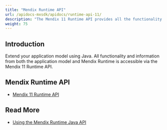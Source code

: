 ```yaml
---
title: "Mendix Runtime API"
url: /apidocs-mxsdk/apidocs/runtime-api-11/
description: "The Mendix 11 Runtime API provides all the functionality and information from both the application model and Mendix Runtime."
weight: 75
---
```


## Introduction

Extend your application model using Java. All functionality and information from both the application model and Mendix Runtime is accessible via the Mendix 11 Runtime API.

## Mendix Runtime API

* [Mendix 11 Runtime API](https://apidocs.rnd.mendix.com/11/runtime/index.html)

## Read More

* [Using the Mendix Runtime Java API](/refguide/java-api-tutorial/)
